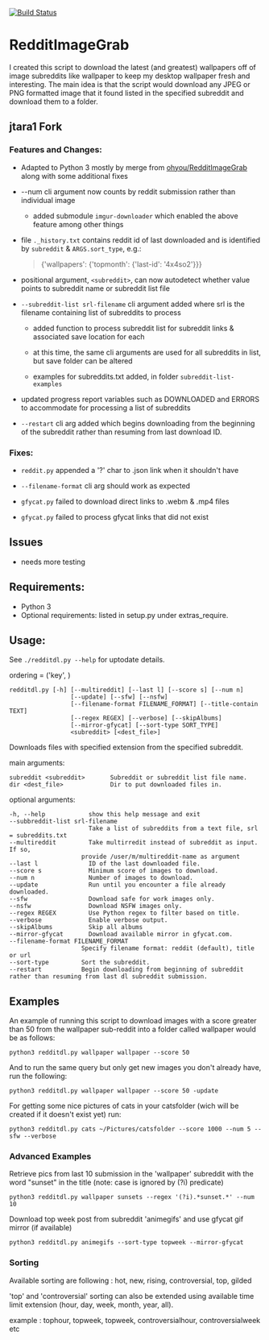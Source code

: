[![Build Status](https://travis-ci.org/HoverHell/RedditImageGrab.svg?branch=master)](https://travis-ci.org/HoverHell/RedditImageGrab)

# RedditImageGrab

I created this script to download the latest (and greatest) wallpapers
off of image subreddits like wallpaper to keep my desktop wallpaper
fresh and interesting. The main idea is that the script would download
any JPEG or PNG formatted image that it found listed in the specified
subreddit and download them to a folder.

## jtara1 Fork

### Features and Changes:



* Adapted to Python 3 mostly by merge from [ohyou/RedditImageGrab](https://github.com/ohyou/RedditImageGrab) along with some additional fixes

* \-\-num cli argument now counts by reddit submission rather than individual image

    * added submodule `imgur-downloader` which enabled the above feature among other things


* file `._history.txt` contains reddit id of last downloaded and is identified by `subreddit` & `ARGS.sort_type`, e.g.:

    > {'wallpapers': {'topmonth': {'last\-id': '4x4so2'}}}

* positional argument, `<subreddit>`, can now autodetect whether value points to subreddit name or subreddit list file


* `--subreddit-list srl-filename` cli argument added where srl is the filename containing list of subreddits to process

    * added function to process subreddit list for subreddit links & associated save location for each

    * at this time, the same cli arguments are used for all subreddits in list, but save folder can be altered

    * examples for subreddits.txt added, in folder `subreddit-list-examples`

* updated progress report variables such as DOWNLOADED and ERRORS to accommodate for processing a list of subreddits

* `--restart` cli arg added which begins downloading from the beginning of the subreddit rather than resuming from last download ID.

### Fixes:

* `reddit.py` appended a '?' char to .json link when it shouldn't have

* `--filename-format` cli arg should work as expected

* `gfycat.py` failed to download direct links to .webm & .mp4 files

* `gfycat.py` failed to process gfycat links that did not exist

## Issues

* needs more testing

## Requirements:

 * Python 3
 * Optional requirements: listed in setup.py under extras_require.

## Usage:

See `./redditdl.py --help` for uptodate details.


ordering = ('key', )

    redditdl.py [-h] [--multireddit] [--last l] [--score s] [--num n]
                     [--update] [--sfw] [--nsfw]
                     [--filename-format FILENAME_FORMAT] [--title-contain TEXT]
                     [--regex REGEX] [--verbose] [--skipAlbums]
                     [--mirror-gfycat] [--sort-type SORT_TYPE]
                     <subreddit> [<dest_file>]


Downloads files with specified extension from the specified subreddit.

main arguments:

    subreddit <subreddit>       Subreddit or subreddit list file name.
    dir <dest_file>             Dir to put downloaded files in.

optional arguments:

    -h, --help            show this help message and exit
    --subbreddit-list srl-filename
                          Take a list of subreddits from a text file, srl = subreddits.txt
    --multireddit         Take multirredit instead of subreddit as input. If so,
                        provide /user/m/multireddit-name as argument
    --last l              ID of the last downloaded file.
    --score s             Minimum score of images to download.
    --num n               Number of images to download.
    --update              Run until you encounter a file already downloaded.
    --sfw                 Download safe for work images only.
    --nsfw                Download NSFW images only.
    --regex REGEX         Use Python regex to filter based on title.
    --verbose             Enable verbose output.
    --skipAlbums          Skip all albums
    --mirror-gfycat       Download available mirror in gfycat.com.
    --filename-format FILENAME_FORMAT
                        Specify filename format: reddit (default), title or url
    --sort-type         Sort the subreddit.
    --restart           Begin downloading from beginning of subreddit rather than resuming from last dl subreddit submission.


## Examples

An example of running this script to download images with a score
greater than 50 from the wallpaper sub-reddit into a folder called
wallpaper would be as follows:

    python3 redditdl.py wallpaper wallpaper --score 50

And to run the same query but only get new images you don't already
have, run the following:

    python3 redditdl.py wallpaper wallpaper --score 50 -update

For getting some nice pictures of cats in your catsfolder (wich will be created if it
doesn't exist yet) run:

    python3 redditdl.py cats ~/Pictures/catsfolder --score 1000 --num 5 --sfw --verbose


### Advanced Examples

Retrieve pics from last 10 submission in the 'wallpaper' subreddit with the word
"sunset" in the title (note: case is ignored by (?i) predicate)

    python3 redditdl.py wallpaper sunsets --regex '(?i).*sunset.*' --num 10

Download top week post from subreddit 'animegifs' and use gfycat gif mirror (if available)

	python3 redditdl.py animegifs --sort-type topweek --mirror-gfycat


### Sorting

Available sorting are following : hot, new, rising, controversial, top, gilded

'top' and 'controversial' sorting can also be extended using available
time limit extension (hour, day, week, month, year, all).

example : tophour, topweek, topweek, controversialhour, controversialweek etc
